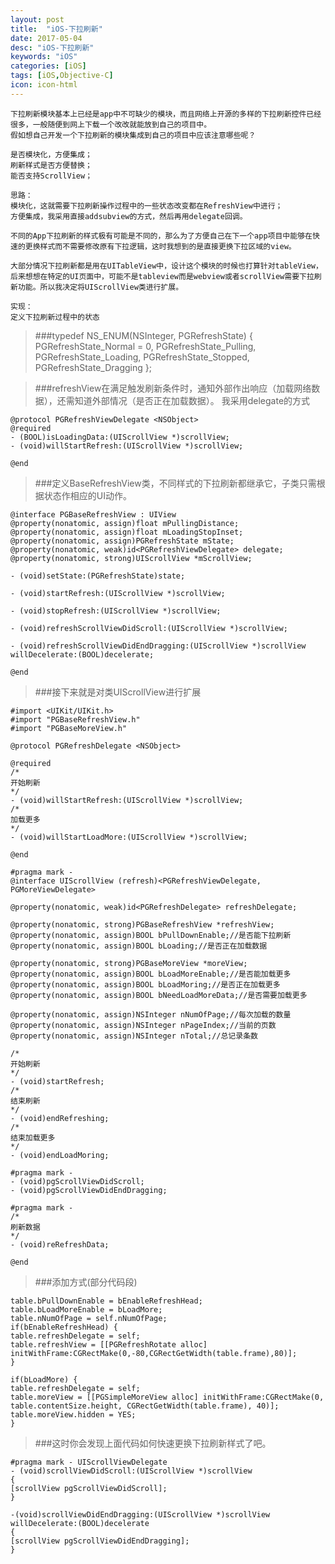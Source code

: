 ```yaml
---
layout: post
title:  "iOS-下拉刷新"
date: 2017-05-04
desc: "iOS-下拉刷新"
keywords: "iOS"
categories: [iOS]
tags: [iOS,Objective-C]
icon: icon-html
---
```


    下拉刷新模块基本上已经是app中不可缺少的模块，而且网络上开源的多样的下拉刷新控件已经很多，一般随便到网上下载一个改改就能放到自己的项目中。
    假如想自己开发一个下拉刷新的模块集成到自己的项目中应该注意哪些呢？

    是否模块化，方便集成；
    刷新样式是否方便替换；
    能否支持ScrollView；

    思路：
    模块化，这就需要下拉刷新操作过程中的一些状态改变都在RefreshView中进行；
    方便集成，我采用直接addsubview的方式，然后再用delegate回调。
    
    不同的App下拉刷新的样式极有可能是不同的，那么为了方便自己在下一个app项目中能够在快速的更换样式而不需要修改原有下拉逻辑，这时我想到的是直接更换下拉区域的view。
    
    大部分情况下拉刷新都是用在UITableView中，设计这个模块的时候也打算针对tableView，后来想想在特定的UI页面中，可能不是tableview而是webview或者scrollView需要下拉刷新功能。所以我决定将UIScrollView类进行扩展。
    
    实现：
    定义下拉刷新过程中的状态

>###typedef NS_ENUM(NSInteger, PGRefreshState) {
    PGRefreshState_Normal = 0,
    PGRefreshState_Pulling,
    PGRefreshState_Loading,
    PGRefreshState_Stopped,
    PGRefreshState_Dragging
    };

>###refreshView在满足触发刷新条件时，通知外部作出响应（加载网络数据），还需知道外部情况（是否正在加载数据）。
    我采用delegate的方式

    @protocol PGRefreshViewDelegate <NSObject>
    @required
    - (BOOL)isLoadingData:(UIScrollView *)scrollView;
    - (void)willStartRefresh:(UIScrollView *)scrollView;
    
    @end

>###定义BaseRefreshView类，不同样式的下拉刷新都继承它，子类只需根据状态作相应的UI动作。

    @interface PGBaseRefreshView : UIView
    @property(nonatomic, assign)float mPullingDistance;
    @property(nonatomic, assign)float mLoadingStopInset;
    @property(nonatomic, assign)PGRefreshState mState;
    @property(nonatomic, weak)id<PGRefreshViewDelegate> delegate;
    @property(nonatomic, strong)UIScrollView *mScrollView;

    - (void)setState:(PGRefreshState)state;
    
    - (void)startRefresh:(UIScrollView *)scrollView;
    
    - (void)stopRefresh:(UIScrollView *)scrollView;
    
    - (void)refreshScrollViewDidScroll:(UIScrollView *)scrollView;
    
    - (void)refreshScrollViewDidEndDragging:(UIScrollView *)scrollView willDecelerate:(BOOL)decelerate;
    
    @end

>###接下来就是对类UIScrollView进行扩展

    #import <UIKit/UIKit.h>
    #import "PGBaseRefreshView.h"
    #import "PGBaseMoreView.h"

    @protocol PGRefreshDelegate <NSObject>

    @required
    /*
    开始刷新
    */
    - (void)willStartRefresh:(UIScrollView *)scrollView;
    /*
    加载更多
    */
    - (void)willStartLoadMore:(UIScrollView *)scrollView;
    
    @end

    #pragma mark -
    @interface UIScrollView (refresh)<PGRefreshViewDelegate, PGMoreViewDelegate>
    
    @property(nonatomic, weak)id<PGRefreshDelegate> refreshDelegate;
    
    @property(nonatomic, strong)PGBaseRefreshView *refreshView;
    @property(nonatomic, assign)BOOL bPullDownEnable;//是否能下拉刷新
    @property(nonatomic, assign)BOOL bLoading;//是否正在加载数据
    
    @property(nonatomic, strong)PGBaseMoreView *moreView;
    @property(nonatomic, assign)BOOL bLoadMoreEnable;//是否能加载更多
    @property(nonatomic, assign)BOOL bLoadMoring;//是否正在加载更多
    @property(nonatomic, assign)BOOL bNeedLoadMoreData;//是否需要加载更多
    
    @property(nonatomic, assign)NSInteger nNumOfPage;//每次加载的数量
    @property(nonatomic, assign)NSInteger nPageIndex;//当前的页数
    @property(nonatomic, assign)NSInteger nTotal;//总记录条数
    
    /*
    开始刷新
    */
    - (void)startRefresh;
    /*
    结束刷新
    */
    - (void)endRefreshing;
    /*
    结束加载更多
    */
    - (void)endLoadMoring;
    
    #pragma mark -
    - (void)pgScrollViewDidScroll;
    - (void)pgScrollViewDidEndDragging;
    
    #pragma mark -
    /*
    刷新数据
    */
    - (void)reRefreshData;
    
    @end
    
>###添加方式(部分代码段)
    
    table.bPullDownEnable = bEnableRefreshHead;
    table.bLoadMoreEnable = bLoadMore;
    table.nNumOfPage = self.nNumOfPage;
    if(bEnableRefreshHead) {
    table.refreshDelegate = self;
    table.refreshView = [[PGRefreshRotate alloc] initWithFrame:CGRectMake(0,-80,CGRectGetWidth(table.frame),80)];
    }
    
    if(bLoadMore) {
    table.refreshDelegate = self;
    table.moreView = [[PGSimpleMoreView alloc] initWithFrame:CGRectMake(0, table.contentSize.height, CGRectGetWidth(table.frame), 40)];
    table.moreView.hidden = YES;
    }
    
>###这时你会发现上面代码如何快速更换下拉刷新样式了吧。

    #pragma mark - UIScrollViewDelegate
    - (void)scrollViewDidScroll:(UIScrollView *)scrollView
    {
    [scrollView pgScrollViewDidScroll];
    }
    
    -(void)scrollViewDidEndDragging:(UIScrollView *)scrollView willDecelerate:(BOOL)decelerate
    {
    [scrollView pgScrollViewDidEndDragging];
    }
